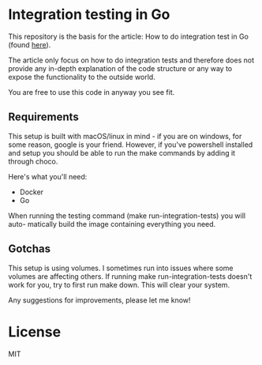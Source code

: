 # Integration testing in Go
This repository is the basis for the article: How to do integration test in Go 
(found [here](https://blog.mortenvistisen.com/how-to-do-integration-tests-in-go)).

The article only focus on how to do integration tests and therefore does not
provide any in-depth explanation of the code structure or any way to expose
the functionality to the outside world.

You are free to use this code in anyway you see fit.

## Requirements
This setup is built with macOS/linux in mind - if you are on windows, for some
reason, google is your friend. However, if you've powershell installed and
setup you should be able to run the make commands by adding it through choco.

Here's what you'll need:
- Docker
- Go

When running the testing command (make run-integration-tests) you will auto-
matically build the image containing everything you need.

## Gotchas
This setup is using volumes. I sometimes run into issues where some volumes are
affecting others. If running make run-integration-tests doesn't work for you,
try to first run make down. This will clear your system. 

Any suggestions for improvements, please let me know!

# License
MIT
